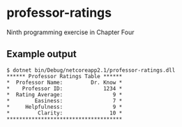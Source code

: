 # professor-ratings

Ninth programming exercise in Chapter Four

## Example output
```
$ dotnet bin/Debug/netcoreapp2.1/professor-ratings.dll
****** Professor Ratings Table ******
*  Professor Name:         Dr. Know *
*    Professor ID:             1234 *
*  Rating Average:                9 *
*        Easiness:                7 *
*     Helpfulness:                9 *
*         Clarity:               10 *
*************************************
```
